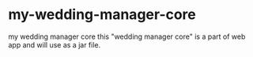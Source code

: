 my-wedding-manager-core
=======================

my wedding manager core
this "wedding manager core" is a part of web app and will use as a jar file.
